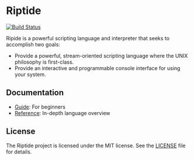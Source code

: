 # Riptide

[![Build Status](https://semaphoreci.com/api/v1/sagebind/riptide/branches/master/badge.svg)](https://semaphoreci.com/sagebind/riptide)

Ripide is a powerful scripting language and interpreter that seeks to accomplish two goals:

- Provide a powerful, stream-oriented scripting language where the UNIX philosophy is first-class.
- Provide an interactive and programmable console interface for using your system.

## Documentation

- [Guide]: For beginners
- [Reference]: In-depth language overview

## License

The Riptide project is licensed under the MIT license. See the [LICENSE](LICENSE) file for details.


[Guide]: docs/guide.adoc
[Reference]: docs/reference.adoc
